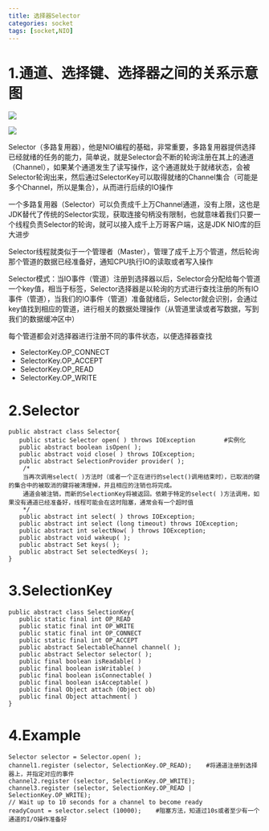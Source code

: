 ```yaml
---
title: 选择器Selector
categories: socket   
tags: [socket,NIO]
---
```


# 1.通道、选择键、选择器之间的关系示意图


![](http://ols7leonh.bkt.clouddn.com//assert/img/java/socket/channel_selector_selectkey.png)


![](/Users/chenyansong/Desktop/nio_2.png)


Selector（多路复用器），他是NIO编程的基础，非常重要，多路复用器提供选择已经就绪的任务的能力，简单说，就是Selector会不断的轮询注册在其上的通道（Channel），如果某个通道发生了读写操作，这个通道就处于就绪状态，会被Selector轮询出来，然后通过SelectorKey可以取得就绪的Channel集合（可能是多个Channel，所以是集合），从而进行后续的IO操作

一个多路复用器（Selector）可以负责成千上万Channel通道，没有上限，这也是JDK替代了传统的Selector实现，获取连接句柄没有限制，也就意味着我们只要一个线程负责Selector的轮询，就可以接入成千上万哥客户端，这是JDK NIO库的巨大进步

Selector线程就类似于一个管理者（Master），管理了成千上万个管道，然后轮询那个管道的数据已经准备好，通知CPU执行IO的读取或者写入操作

Selector模式：当IO事件（管道）注册到选择器以后，Selector会分配给每个管道一个key值，相当于标签，Selector选择器是以轮询的方式进行查找注册的所有IO事件（管道），当我们的IO事件（管道）准备就绪后，Selector就会识别，会通过key值找到相应的管道，进行相关的数据处理操作（从管道里读或者写数据，写到我们的数据缓冲区中）

每个管道都会对选择器进行注册不同的事件状态，以便选择器查找

* SelectorKey.OP_CONNECT
* SelectorKey.OP_ACCEPT
* SelectorKey.OP_READ
* SelectorKey.OP_WRITE





# 2.Selector
```
public abstract class Selector{
   public static Selector open( ) throws IOException        #实例化
   public abstract boolean isOpen( );
   public abstract void close( ) throws IOException;
   public abstract SelectionProvider provider( );
	/*
	当再次调用select( )方法时（或者一个正在进行的select()调用结束时），已取消的键的集合中的被取消的键将被清理掉，并且相应的注销也将完成。
	通道会被注销，而新的SelectionKey将被返回。依赖于特定的select( )方法调用，如果没有通道已经准备好，线程可能会在这时阻塞，通常会有一个超时值
	*/
   public abstract int select( ) throws IOException;
   public abstract int select (long timeout) throws IOException;
   public abstract int selectNow( ) throws IOException;
   public abstract void wakeup( );
   public abstract Set keys( );
   public abstract Set selectedKeys( );
}

```


# 3.SelectionKey
```
public abstract class SelectionKey{
   public static final int OP_READ
   public static final int OP_WRITE
   public static final int OP_CONNECT
   public static final int OP_ACCEPT
   public abstract SelectableChannel channel( );
   public abstract Selector selector( );
   public final boolean isReadable( )
   public final boolean isWritable( )
   public final boolean isConnectable( )
   public final boolean isAcceptable( )
   public final Object attach (Object ob)
   public final Object attachment( )
}

```


# 4.Example
```
Selector selector = Selector.open( );
channel1.register (selector, SelectionKey.OP_READ);    #将通道注册到选择器上，并指定对应的事件
channel2.register (selector, SelectionKey.OP_WRITE);
channel3.register (selector, SelectionKey.OP_READ | SelectionKey.OP_WRITE);
// Wait up to 10 seconds for a channel to become ready
readyCount = selector.select (10000);    #阻塞方法，知道过10s或者至少有一个通道的I/O操作准备好
```
 